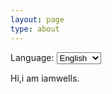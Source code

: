```yaml
---
layout: page
type: about
---
```

Language:
<select onchange="window.location=this.value;">
    <option value="/about/en">English</option>
    <option value="/about">Chinese</option>
</select>

Hi,i am iamwells.